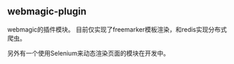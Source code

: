 webmagic-plugin
-------
webmagic的插件模块。
目前仅实现了freemarker模板渲染，和redis实现分布式爬虫。

另外有一个使用Selenium来动态渲染页面的模块在开发中。
